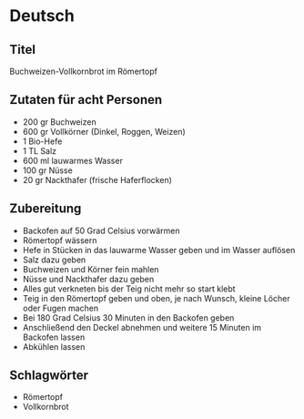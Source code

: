 # Deutsch

## Titel

Buchweizen-Vollkornbrot im Römertopf

## Zutaten für acht Personen

* 200 gr Buchweizen
* 600 gr Vollkörner (Dinkel, Roggen, Weizen)
* 1 Bio-Hefe
* 1 TL Salz
* 600 ml lauwarmes Wasser
* 100 gr Nüsse
* 20 gr Nackthafer (frische Haferflocken)

## Zubereitung

* Backofen auf 50 Grad Celsius vorwärmen
* Römertopf wässern
* Hefe in Stücken in das lauwarme Wasser geben und im Wasser auflösen
* Salz dazu geben
* Buchweizen und Körner fein mahlen
* Nüsse und Nackthafer dazu geben
* Alles gut verkneten bis der Teig nicht mehr so start klebt
* Teig in den Römertopf geben und oben, je nach Wunsch, kleine Löcher oder Fugen machen
* Bei 180 Grad Celsius 30 Minuten in den Backofen geben
* Anschließend den Deckel abnehmen und weitere 15 Minuten im Backofen lassen
* Abkühlen lassen

## Schlagwörter

* Römertopf
* Vollkornbrot
